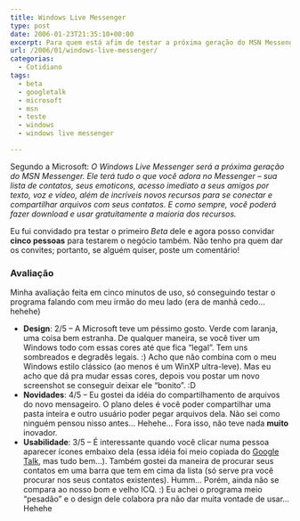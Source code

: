 ```yaml
---
title: Windows Live Messenger
type: post
date: 2006-01-23T21:35:10+00:00
excerpt: Para quem está afim de testar a próxima geração do MSN Messenger...
url: /2006/01/windows-live-messenger/
categorias:
  - Cotidiano
tags:
  - beta
  - googletalk
  - microsoft
  - msn
  - teste
  - windows
  - windows live messenger

---
```

Segundo a Microsoft: _O Windows Live Messenger será a próxima geração do MSN Messenger. Ele terá tudo o que você adora no Messenger – sua lista de contatos, seus emoticons, acesso imediato a seus amigos por texto, voz e vídeo, além de incríveis novos recursos para se conectar e compartilhar arquivos com seus contatos. E como sempre, você poderá fazer download e usar gratuitamente a maioria dos recursos._

Eu fui convidado pra testar o primeiro _Beta_ dele e agora posso convidar **cinco pessoas** para testarem o negócio também. Não tenho pra quem dar os convites; portanto, se alguém quiser, poste um comentário!

### Avaliação

Minha avaliação feita em cinco minutos de uso, só conseguindo testar o programa falando com meu irmão do meu lado (era de manhã cedo… hehehe)

  * **Design**: 2/5 – A Microsoft teve um péssimo gosto. Verde com laranja, uma coisa bem estranha. De qualquer maneira, se você tiver um Windows todo com essas cores até que fica “legal”. Tem uns sombreados e degradês legais. :) Acho que não combina com o meu Windows estilo clássico (ao menos é um WinXP ultra-leve). Mas eu acho que dá pra mudar essas cores, depois vou postar um novo screenshot se conseguir deixar ele “bonito”. :D
  * **Novidades**: 4/5 – Eu gostei da idéia do compartilhamento de arquivos do novo mensageiro. O plano deles é você poder compartilhar uma pasta inteira e outro usuário poder pegar arquivos dela. Não sei como ninguém pensou nisso antes… Hehehe… Fora isso, não teve nada **muito** inovador.
  * **Usabilidade**: 3/5 – É interessante quando você clicar numa pessoa aparecer ícones embaixo dela (essa idéia foi meio copiada do [Google Talk][1], mas tudo bem…). Também gostei da maneira de procurar seus contatos em uma barra que tem em cima da lista (só serve pra você procurar nos seus contatos existentes). Humm… Porém, ainda não se compara ao nosso bom e velho ICQ. :) Eu achei o programa meio “pesadão” e o design dele colabora pra não dar muita vontade de usar… Hehehe

 [1]: http://talk.google.com

